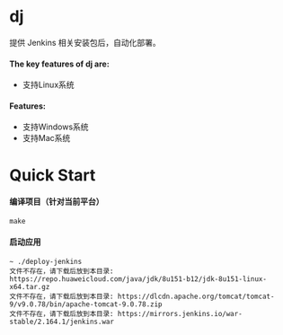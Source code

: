 # dj
提供 Jenkins 相关安装包后，自动化部署。


#### The key features of dj are:
+ 支持Linux系统

#### Features:
+ 支持Windows系统
+ 支持Mac系统


# Quick Start
#### 编译项目（针对当前平台）
```
make
```
#### 启动应用
```
~ ./deploy-jenkins
文件不存在，请下载后放到本目录: https://repo.huaweicloud.com/java/jdk/8u151-b12/jdk-8u151-linux-x64.tar.gz
文件不存在，请下载后放到本目录: https://dlcdn.apache.org/tomcat/tomcat-9/v9.0.78/bin/apache-tomcat-9.0.78.zip
文件不存在，请下载后放到本目录: https://mirrors.jenkins.io/war-stable/2.164.1/jenkins.war
```
